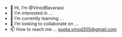 - 👋 Hi, I’m @VinodBavanasi
- 👀 I’m interested in ...
- 🌱 I’m currently learning ...
- 💞️ I’m looking to collaborate on ...
- 📫 How to reach me ... gupta.vinod305@gmail.com

<!---
VinodBavanasi/VinodBavanasi is a ✨ special ✨ repository because its `README.md` (this file) appears on your GitHub profile.
You can click the Preview link to take a look at your changes.
--->
